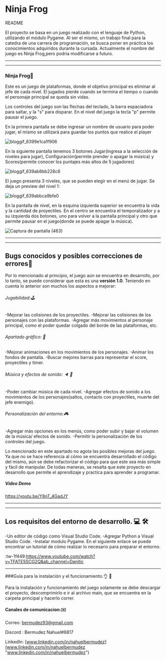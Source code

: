 # Ninja Frog



README


El proyecto se basa en un juego realizado con el lenguaje de Python, utilizando el módulo Pygame. Al ser el mismo, un trabajo final para la catedra de una carrera de programación, se busca poner en práctica los conocimientos adquiridos durante la cursada. Actualmente el nombre del juego es Ninja Frog,pero podria modificarse a futuro.


------------

------------




### Ninja Frog:frog:

Este es un juego de plataformas, donde el objetivo principal es eliminar al jefe de cada nivel. El jugados pierde cuando se termina el tiempo o cuando el personaje principal se queda sin vidas.

Los controles del juego son las flechas del teclado, la barra espaciadora para saltar, y la "s" para disparar. En el nivel del juego la tecla "p" permite pausar el juego. 


En la primera pantalla se debe ingresar un nombre de usuario para poder jugar, el mismo se utilizará para guardar los puntos que realice el player

![bloggif_6399e1ca1f906](https://user-images.githubusercontent.com/108639518/207627409-94308664-82df-4a46-8c9b-db0d4e30b44f.gif)


En la siguiente pantalla tenemos 3 botones Jugar(ingresa a la selección de niveles para jugar), Configuración(permite prender o apagar la música) y Scores(permite conocer los puntajes más altos de 5 jugadores)




![bloggif_639ab8bb228c6](https://user-images.githubusercontent.com/108639518/207785530-35ba3fe2-86e4-4223-a51b-c8c9bc3e827e.gif)




El juego presenta 3 niveles, que se pueden elegir en el menú de jugar. Se deja un preview del nivel 1:


![bloggif_639abbca9bfe0](https://user-images.githubusercontent.com/108639518/207787035-bf1753b5-8fd6-4b3b-8687-72ce6185dc15.gif)

En la pantalla de nivel, en la esquina izquierda superior se encuentra la vida y la cantidad de proyectiles. En el centro se encuentra el temporalizador y a su izquierda dos botones, uno para volver a la pantalla principal y otro que permite pausar en el juego(donde se puede apagar la música).


![Captura de pantalla (463)](https://user-images.githubusercontent.com/108639518/207862468-ad96fe60-b08e-468a-a3fa-9a77a81a7c59.png)

------------

------------


## Bugs conocidos y posibles correcciones de errores:space_invader:

Por lo mencionado al principio, el juego aún se encuentra en desarrollo, por lo tanto, se puede considerar que esta es una **versión 1.0**. Teniendo en cuenta lo anterior son muchos los aspectos a mejorar:


###### Jugabilidad::joystick:
-Mejorar las colisiones de los proyectiles.
-Mejorar las colisiones de los personajes con las plataformas.
-Agregar más movimientos al personaje principal, como el poder quedar colgado del borde de las plataformas, etc. 


###### Apartado gráfico: :movie_camera:
-Mejorar animaciones en los movimientos de los personajes.
-Animar los fondos de pantalla.
-Buscar mejores barras para representar el score, proyectiles y timer.

###### Música y efectos de sonido: :speaker: :musical_note:
-Poder cambiar música de cada nivel.
-Agregar efectos de sonido a los movimientos de los personajes(saltos, contacto con proyectiles, muerte del jefe enemigo).

###### Personalización del entorno::video_game:
-Agregar más opciones en los menús, como poder subir y bajar el volumen de la música/ efectos de sonido.
-Permitir la personalización de los controles del juego.

Lo mencionado en este apartado no agota las posibles mejoras del juego. Ya que no se hace referencia al cómo se encuentra desarrollado el código del mismo, aún se debe refactorizar el código para que este sea más simple y fácil de manipular. De todas maneras, se resalta que este proyecto en desarrollo que permite el aprendizaje y practica para aprender a programar.

##### Video Demo

https://youtu.be/Y8nT_4GadJY

------------

------------



## Los requisitos del entorno de desarrollo. 	:computer: :hammer_and_wrench:

-Un editor de código como Visual Studio Code.
-Agregar Python a Visual Studio Code.
-Instalar modulo Pygame.
En el siguiente enlace se puede encontrar un tutorial de cómo realizar lo necesario para preparar el entorno.

:tw-1f449:https://www.youtube.com/watch?v=TFATE5SCG2Q&ab_channel=Danitic



------------


###Guía para la instalación y el funcionamiento.:ok_hand: :facepunch:

Para la instalación y funcionamiento del juego solamente se debe descargar el proyecto, descomprimirlo e ir al archivo main, que se encuentra en la carpeta principal y hacerlo correr.

#### Canales de comunicacion::envelope:

Correo: bermudez93@gmail.com

Discord : Bermudez Nahuel#6817

LinkedIn: [www.linkedin.com/in/nahuelbermudez](www.linkedin.com/in/nahuelbermudez "www.linkedin.com/in/nahuelbermudez")
